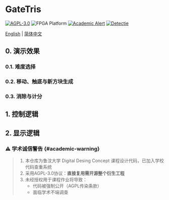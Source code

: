 # **GateTris**
[![AGPL-3.0](https://img.shields.io/badge/License-AGPL%203.0-blue?logo=gnu)](LICENSE)
![FPGA Platform](https://img.shields.io/badge/FPGA-Xilinx-8716F?logo=xilinx)
[![Academic Alert](https://img.shields.io/badge/ACADEMIC_USE-RESTRICTED-red?logo=academia)](#academic-warning)
[![Detectie](https://img.shields.io/badge/Plagiarism_Detectie-ACTIEF-red)](#academic-warning)


[English](README_en.md) | [简体中文](README.md)

## **0. 演示效果**
### **0.1. 难度选择**
### **0.2. 移动、触底与新方块生成**
### **0.3. 消除与计分**

## **1. 控制逻辑**


## **2. 显示逻辑**

### ⚠️ 学术诚信警告 {#academic-warning}
> 1. 本仓库为鲁汶大学 Digital Desing Concept 课程设计代码，已加入学校代码查重系统  
> 2. 采用AGPL-3.0协议：**直接复用需开源整个衍生工程**  
> 3. 未经授权用于课程作业将导致：  
>    - 代码被强制公开（AGPL传染条款）  
>    - 面临学术不端调查